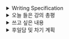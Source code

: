 <details>
<summary>Writing Specification</summary>
<div markdown="1">

>Date : 22.03.14
>
>강좌 분류 : Computer Vision
>
>>강좌 번호 : 7
>>
>>제목 : Instance/Panoptic Segmentation and Landmark Localization
>
>>강좌 번호 : 8
>>
>>제목 : Conditonal Generative Model

</div>
</details>

<details>
<summary>오늘 들은 강의 총평</summary>
<div markdown="1">

여기다 적어

</div>
</details>

<details>
<summary>쓰고 싶은 내용</summary>
<div markdown="1">

여기다 적어

</div>
</details>

<details>
<summary>후일담 및 차기 계획</summary>
<div markdown="1">

지난 주에 다른 일로 인해서 너무 바빴는데, 아직 일이 덜 끝났다.

오늘은 반드시 마무리를 지어보자.

강의는 추후 정리 예정이다.

</div>
</details>

